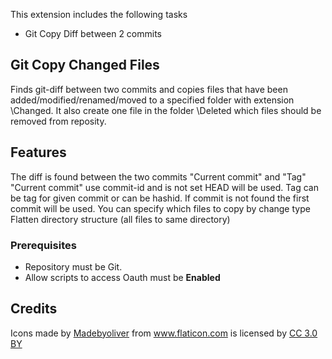 This extension includes the following tasks

* Git Copy Diff between 2 commits
	
## Git Copy Changed Files
Finds git-diff between two commits and copies files that have been added/modified/renamed/moved to a specified folder with extension \Changed. It also create one file in the folder \Deleted which files should be removed from reposity.

## Features
The diff is found between the two commits "Current commit" and "Tag"
"Current commit" use commit-id and is not set HEAD will be used.
Tag can be tag for given commit or can be hashid. If commit is not found the first commit will be used.
You can specify which files to copy by change type
Flatten directory structure (all files to same directory)

### Prerequisites

* Repository must be Git.
* Allow scripts to access Oauth must be **Enabled**

## Credits
<div>Icons made by <a href="http://www.flaticon.com/authors/madebyoliver" title="Madebyoliver">Madebyoliver</a> from <a href="http://www.flaticon.com" title="Flaticon">www.flaticon.com</a> is licensed by <a href="http://creativecommons.org/licenses/by/3.0/" title="Creative Commons BY 3.0" target="_blank">CC 3.0 BY</a></div>
